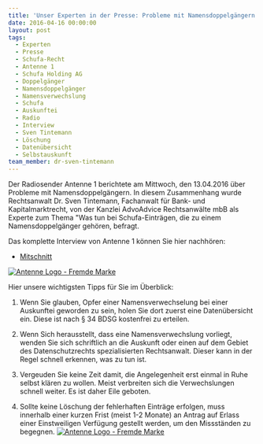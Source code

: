 ```yaml
---
title: 'Unser Experten in der Presse: Probleme mit Namensdoppelgängern und Schufa-Einträgen'
date: 2016-04-16 00:00:00
layout: post
tags:
  - Experten
  - Presse
  - Schufa-Recht
  - Antenne 1
  - Schufa Holding AG
  - Doppelgänger
  - Namensdoppelgänger
  - Namensverwechslung
  - Schufa
  - Auskunftei
  - Radio
  - Interview
  - Sven Tintemann
  - Löschung
  - Datenübersicht
  - Selbstauskunft
team_member: dr-sven-tintemann
---
```



Der Radiosender Antenne 1 berichtete am Mittwoch, den 13.04.2016 &uuml;ber Probleme mit Namensdoppelg&auml;ngern. In diesem Zusammenhang wurde Rechtsanwalt Dr. Sven Tintemann, Fachanwalt f&uuml;r Bank- und Kapitalmarktrecht, von der Kanzlei AdvoAdvice Rechtsanw&auml;lte mbB als Experte zum Thema "Was tun bei Schufa-Eintr&auml;gen, die zu einem Namensdoppelg&auml;nger geh&ouml;ren, befragt.

Das komplette Interview von Antenne 1 k&ouml;nnen Sie hier nachh&ouml;ren:

* [Mitschnitt](http://tintemann.de/wp-content/uploads/2016/04/Mitschnitt-Namensdoppelgaenger.mp3 "Mitschnitt\_Namensdoppelga...")

[![Antenne Logo - Fremde Marke](http://www.radioszene.de/wp-content/uploads/2014/02/Logo_Antenne1-530.png)](http://tintemann.de/wp-content/uploads/2016/04/Mitschnitt-Namensdoppelgaenger.mp3)

Hier unsere wichtigsten Tipps f&uuml;r Sie im &Uuml;berblick:

1) Wenn Sie glauben, Opfer einer Namensverwechselung bei einer Auskunftei geworden zu sein, holen Sie dort zuerst eine Daten&uuml;bersicht ein. Diese ist nach &sect; 34 BDSG kostenfrei zu erteilen.

2) Wenn Sich herausstellt, dass eine Namensverwechslung vorliegt, wenden Sie sich schriftlich an die Auskunft oder einen auf dem Gebiet des Datenschutzrechts spezialisierten Rechtsanwalt. Dieser kann in der Regel schnell erkennen, was zu tun ist.

3) Vergeuden Sie keine Zeit damit, die Angelegenheit erst einmal in Ruhe selbst kl&auml;ren zu wollen. Meist verbreiten sich die Verwechslungen schnell weiter. Es ist daher Eile geboten.

4) Sollte keine L&ouml;schung der fehlerhaften Eintr&auml;ge erfolgen, muss innerhalb einer kurzen Frist (meist 1-2 Monate) an Antrag auf Erlass einer Einstweiligen Verf&uuml;gung gestellt werden, um den Missst&auml;nden zu begegnen. [![Antenne Logo - Fremde Marke](http://www.radioszene.de/wp-content/uploads/2014/02/Logo_Antenne1-530.png)](http://tintemann.de/wp-content/uploads/2016/04/Mitschnitt-Namensdoppelgaenger.mp3)